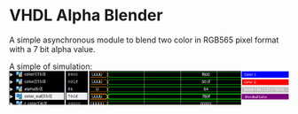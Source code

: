 # VHDL Alpha Blender
A simple asynchronous module to blend two color in RGB565 pixel format with a 7 bit alpha value.

A simple of simulation:
![enter image description here](blender.png)
